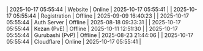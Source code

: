 | 2025-10-17 05:55:44 | Website | Online | 2025-10-17 05:55:41 |
| 2025-10-17 05:55:44 | Registration | Offline | 2025-09-09 16:40:23 |
| 2025-10-17 05:55:44 | Auth Server | Offline | 2025-08-18 09:33:31 |
| 2025-10-17 05:55:44 | Kezan (PvE) | Offline | 2025-10-11 12:51:30 |
| 2025-10-17 05:55:44 | Gurubashi (PvP) | Offline | 2025-08-23 21:44:06 |
| 2025-10-17 05:55:44 | Cloudflare | Online | 2025-10-17 05:55:41 |
